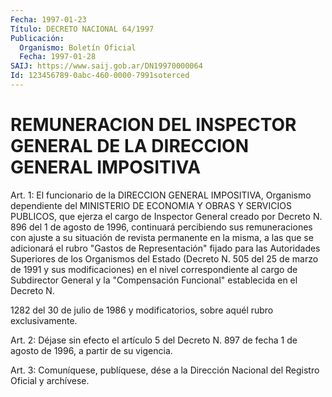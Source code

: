 ```yaml
---
Fecha: 1997-01-23
Título: DECRETO NACIONAL 64/1997
Publicación:
  Organismo: Boletín Oficial
  Fecha: 1997-01-28
SAIJ: https://www.saij.gob.ar/DN19970000064
Id: 123456789-0abc-460-0000-7991soterced
---
```

# REMUNERACION DEL INSPECTOR GENERAL DE LA DIRECCION GENERAL IMPOSITIVA

<a id="1"></a>
Art.  1:  El  funcionario de la DIRECCION GENERAL IMPOSITIVA, Organismo  dependiente   del  MINISTERIO  DE  ECONOMIA  Y  OBRAS  Y SERVICIOS PUBLICOS, que ejerza el cargo de Inspector General creado por Decreto N. 896 del 1 de  agosto  de 1996, continuará percibiendo sus remuneraciones con ajuste a su situación  de revista permanente en la misma, a las que se adicionará el rubro "Gastos de Representación"  fijado  para  las  Autoridades Superiores  de  los Organismos del Estado (Decreto N. 505 del 25 de marzo de 1991 y sus modificaciones) en el nivel correspondiente al cargo de Subdirector General y la "Compensación Funcional" establecida  en el Decreto N.

1282  del  30 de julio de 1986 y modificatorios, sobre aquél  rubro exclusivamente.

<a id="2"></a>
Art. 2: Déjase sin efecto el artículo 5 del Decreto N. 897 de fecha 1 de agosto de 1996, a partir de su vigencia.

<a id="3"></a>
Art. 3: Comuníquese,  publíquese, dése a la Dirección Nacional del Registro Oficial y archívese.